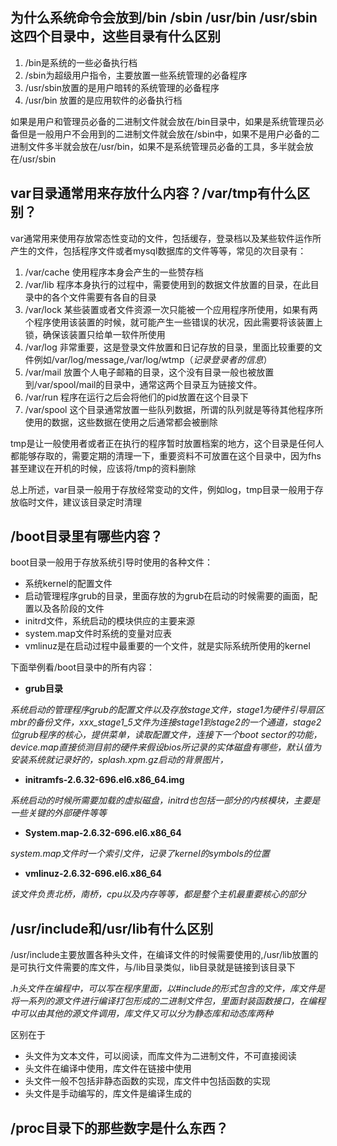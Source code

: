 
## 为什么系统命令会放到/bin /sbin /usr/bin /usr/sbin 这四个目录中，这些目录有什么区别
1. /bin是系统的一些必备执行档
2. /sbin为超级用户指令，主要放置一些系统管理的必备程序
3. /usr/sbin放置的是用户暗转的系统管理的必备程序
4. /usr/bin 放置的是应用软件的必备执行档

如果是用户和管理员必备的二进制文件就会放在/bin目录中，如果是系统管理员必备但是一般用户不会用到的二进制文件就会放在/sbin中，如果不是用户必备的二进制文件多半就会放在/usr/bin，如果不是系统管理员必备的工具，多半就会放在/usr/sbin
 
## var目录通常用来存放什么内容？/var/tmp有什么区别？
var通常用来使用存放常态性变动的文件，包括缓存，登录档以及某些软件运作所产生的文件，包括程序文件或者mysql数据库的文件等等，常见的次目录有：

1. /var/cache 使用程序本身会产生的一些赞存档
2. /var/lib 程序本身执行的过程中，需要使用到的数据文件放置的目录，在此目录中的各个文件需要有各自的目录
3. /var/lock 某些装置或者文件资源一次只能被一个应用程序所使用，如果有两个程序使用该装置的时候，就可能产生一些错误的状况，因此需要将该装置上锁，确保该装置只给单一软件所使用
4. /var/log 非常重要，这是登录文件放置和日记存放的目录，里面比较重要的文件例如/var/log/message,/var/log/wtmp（*记录登录者的信息*）
5. /var/mail 放置个人电子邮箱的目录，这个没有目录一般也被放置到/var/spool/mail的目录中，通常这两个目录互为链接文件。
6. /var/run 程序在运行之后会将他们的pid放置在这个目录下
7. /var/spool 这个目录通常放置一些队列数据，所谓的队列就是等待其他程序所使用的数据，这些数据在使用之后通常都会被删除

tmp是让一般使用者或者正在执行的程序暂时放置档案的地方，这个目录是任何人都能够存取的，需要定期的清理一下，重要资料不可放置在这个目录中，因为fhs甚至建议在开机的时候，应该将/tmp的资料删除

总上所述，var目录一般用于存放经常变动的文件，例如log，tmp目录一般用于存放临时文件，建议该目录定时清理


## /boot目录里有哪些内容？

boot目录一般用于存放系统引导时使用的各种文件：

* 系统kernel的配置文件
* 启动管理程序grub的目录，里面存放的为grub在启动的时候需要的画面，配置以及各阶段的文件
* initrd文件，系统启动的模块供应的主要来源
* system.map文件时系统的变量对应表
* vmlinuz是在启动过程中最重要的一个文件，就是实际系统所使用的kernel

下面举例看/boot目录中的所有内容：

* **grub目录**  

*系统启动的管理程序grub的配置文件以及存放stage文件，stage1为硬件引导扇区mbr的备份文件，xxx_stage1_5文件为连接stage1到stage2的一个通道，stage2位grub程序的核心，提供菜单，读取配置文件，连接下一个boot sector的功能，device.map直接侦测目前的硬件来假设bios所记录的实体磁盘有哪些，默认值为安装系统就记录好的，splash.xpm.gz启动的背景图片，*

* **initramfs-2.6.32-696.el6.x86_64.img**

*系统启动的时候所需要加载的虚拟磁盘，initrd也包括一部分的内核模块，主要是一些关键的外部硬件等等*

* **System.map-2.6.32-696.el6.x86_64**   

*system.map文件时一个索引文件，记录了kernel的symbols的位置*

* **vmlinuz-2.6.32-696.el6.x86_64**  

*该文件负责北桥，南桥，cpu以及内存等等，都是整个主机最重要核心的部分* 


## /usr/include和/usr/lib有什么区别

/usr/include主要放置各种头文件，在编译文件的时候需要使用的,/usr/lib放置的是可执行文件需要的库文件，与/lib目录类似，lib目录就是链接到该目录下

*.h头文件在编程中，可以写在程序里面，以#include的形式包含的文件，库文件是将一系列的源文件进行编译打包形成的二进制文件包，里面封装函数接口，在编程中可以由其他的源文件调用，库文件又可以分为静态库和动态库两种*

区别在于

* 头文件为文本文件，可以阅读，而库文件为二进制文件，不可直接阅读
* 头文件在编译中使用，库文件在链接中使用
* 头文件一般不包括非静态函数的实现，库文件中包括函数的实现
* 头文件是手动编写的，库文件是编译生成的


## /proc目录下的那些数字是什么东西？
